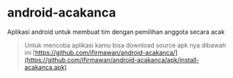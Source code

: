# android-acakanca
Aplikasi android untuk membuat tim dengan pemilihan anggota secara acak

> Untuk mencoba aplikasi kamu bisa download source apk nya dibawah ini
> [https://github.com/ifirmawan/android-acakanca/](https://github.com/ifirmawan/android-acakanca/apk/install-acakanca.apk)